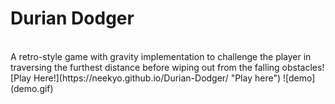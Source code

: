 # Durian Dodger
<br>
A retro-style game with gravity implementation to challenge the player in traversing the furthest distance before wiping out from the falling obstacles!
[Play Here!](https://neekyo.github.io/Durian-Dodger/ "Play here")
![demo](demo.gif)

